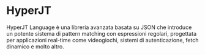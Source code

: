 # HyperJT
HyperJT Language è una libreria avanzata basata su JSON che introduce un potente sistema di pattern matching con espressioni regolari, progettata per applicazioni real-time come videogiochi, sistemi di autenticazione, fetch dinamico e molto altro.
